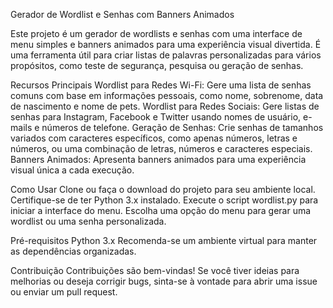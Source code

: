 Gerador de Wordlist e Senhas com Banners Animados

Este projeto é um gerador de wordlists e senhas com uma interface de menu simples e banners animados para uma experiência visual divertida. É uma ferramenta útil para criar listas de palavras personalizadas para vários propósitos, como teste de segurança, pesquisa ou geração de senhas.


Recursos Principais
Wordlist para Redes Wi-Fi: Gere uma lista de senhas comuns com base em informações pessoais, como nome, sobrenome, data de nascimento e nome de pets.
Wordlist para Redes Sociais: Gere listas de senhas para Instagram, Facebook e Twitter usando nomes de usuário, e-mails e números de telefone.
Geração de Senhas: Crie senhas de tamanhos variados com caracteres específicos, como apenas números, letras e números, ou uma combinação de letras, números e caracteres especiais.
Banners Animados: Apresenta banners animados para uma experiência visual única a cada execução.

Como Usar
Clone ou faça o download do projeto para seu ambiente local.
Certifique-se de ter Python 3.x instalado.
Execute o script wordlist.py para iniciar a interface do menu.
Escolha uma opção do menu para gerar uma wordlist ou uma senha personalizada.

Pré-requisitos
Python 3.x
Recomenda-se um ambiente virtual para manter as dependências organizadas.

Contribuição
Contribuições são bem-vindas! Se você tiver ideias para melhorias ou deseja corrigir bugs, sinta-se à vontade para abrir uma issue ou enviar um pull request.


